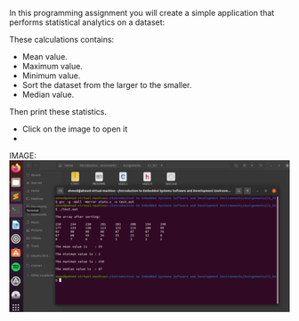 In this programming assignment you will create a simple application that performs statistical analytics on a dataset:

These calculations contains: 
- Mean value. 
- Maximum value.
- Minimum value. 
- Sort the dataset from the larger to the smaller.
- Median value.

Then print these statistics.

- Click on the image to open it
- 
IMAGE: 
![alt text](https://github.com/AhmedHassan95/Makefile/blob/master/Assignments/C1_M1/C1M1.png)
